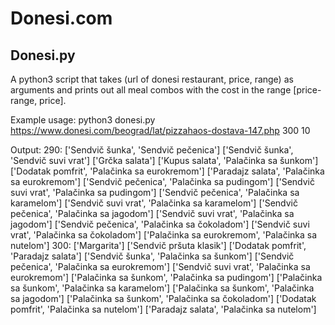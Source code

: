 # Donesi.com
## Donesi.py

A python3 script that takes (url of donesi restaurant, price, range) as arguments and prints out all meal combos with the cost in the range [price-range, price].

Example usage:
  python3 donesi.py https://www.donesi.com/beograd/lat/pizzahaos-dostava-147.php 300 10 

Output:
290:
    ['Sendvič šunka', 'Sendvič pečenica']
    ['Sendvič šunka', 'Sendvič suvi vrat']
    ['Grčka salata']
    ['Kupus salata', 'Palačinka sa šunkom']
    ['Dodatak pomfrit', 'Palačinka sa eurokremom']
    ['Paradajz salata', 'Palačinka sa eurokremom']
    ['Sendvič pečenica', 'Palačinka sa pudingom']
    ['Sendvič suvi vrat', 'Palačinka sa pudingom']
    ['Sendvič pečenica', 'Palačinka sa karamelom']
    ['Sendvič suvi vrat', 'Palačinka sa karamelom']
    ['Sendvič pečenica', 'Palačinka sa jagodom']
    ['Sendvič suvi vrat', 'Palačinka sa jagodom']
    ['Sendvič pečenica', 'Palačinka sa čokoladom']
    ['Sendvič suvi vrat', 'Palačinka sa čokoladom']
    ['Palačinka sa eurokremom', 'Palačinka sa nutelom']
300:
    ['Margarita']
    ['Sendvič pršuta klasik']
    ['Dodatak pomfrit', 'Paradajz salata']
    ['Sendvič šunka', 'Palačinka sa šunkom']
    ['Sendvič pečenica', 'Palačinka sa eurokremom']
    ['Sendvič suvi vrat', 'Palačinka sa eurokremom']
    ['Palačinka sa šunkom', 'Palačinka sa pudingom']
    ['Palačinka sa šunkom', 'Palačinka sa karamelom']
    ['Palačinka sa šunkom', 'Palačinka sa jagodom']
    ['Palačinka sa šunkom', 'Palačinka sa čokoladom']
    ['Dodatak pomfrit', 'Palačinka sa nutelom']
    ['Paradajz salata', 'Palačinka sa nutelom']
